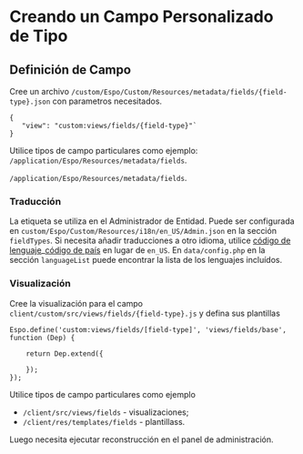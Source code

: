 # Creando un Campo Personalizado de Tipo

## Definición de Campo

Cree un archivo `/custom/Espo/Custom/Resources/metadata/fields/{field-type}.json` con parametros necesitados.
```
{
   "view": "custom:views/fields/{field-type}"`
}
```

Utilice tipos de campo particulares como ejemplo: `/application/Espo/Resources/metadata/fields`.

`/application/Espo/Resources/metadata/fields`.

### Traducción

La etiqueta se utiliza en el Administrador de Entidad. Puede ser configurada en `custom/Espo/Custom/Resources/i18n/en_US/Admin.json` en la sección `fieldTypes`. Si necesita añadir traducciones a otro idioma, utilice [código de lenguaje](https://en.wikipedia.org/wiki/ISO_639-1)_[código de país](https://en.wikipedia.org/wiki/ISO_3166-1_alpha-2) en lugar de `en_US`. En `data/config.php` en la sección `languageList` puede encontrar la lista de los lenguajes incluídos.

### Visualización

Cree la visualización para el campo `client/custom/src/views/fields/{field-type}.js` y defina sus plantillas
```
Espo.define('custom:views/fields/[field-type]', 'views/fields/base', function (Dep) {
    
    return Dep.extend({
        
    });
});
```

Utilice tipos de campo particulares como ejemplo
- `/client/src/views/fields` - visualizaciones;
- `/client/res/templates/fields` - plantillass.

Luego necesita ejecutar reconstrucción en el panel de administración.
